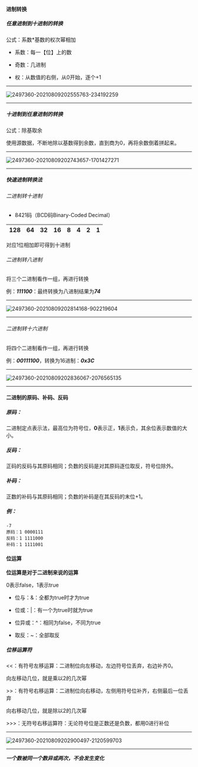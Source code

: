 #### 进制转换

##### 任意进制到十进制的转换

公式：系数*基数的权次幂相加

- 系数：每一【位】上的数

- 奇数：几进制

- 权：从数值的右侧，从0开始，逐个+1

---

![2497360-20210809202555763-234192259](E:\itheima_note\pic\2497360-20210809202555763-234192259.png)

---



##### 十进制到任意进制的转换

公式：除基取余

使用源数据，不断地除以基数得到余数，直到商为0，再将余数倒着拼起来。

---

![2497360-20210809202743657-1701427271](E:\itheima_note\pic\2497360-20210809202743657-1701427271.png)

---



##### 快速进制转换法

###### 二进制转十进制

- 8421码（BCD码Binary-Coded Decimal）

| 128  | 64   | 32   | 16   | 8    | 4    | 2    | 1    |
| ---- | ---- | ---- | ---- | ---- | ---- | ---- | ---- |

对应1位相加即可得到十进制

###### 二进制转八进制

将三个二进制看作一组，再进行转换

例：***111100***：最终转换为八进制结果为***74***

---

![2497360-20210809202814168-902219604](E:\itheima_note\pic\2497360-20210809202814168-902219604.png)

---



###### 二进制转十六进制

将四个二进制看作一组，再进行转换

例：***00111100***，转换为16进制：***0x3C***

---

![2497360-20210809202836067-2076565135](E:\itheima_note\pic\2497360-20210809202836067-2076565135.png)

---

#### 二进制的原码、补码、反码

##### 原码：

二进制定点表示法，最高位为符号位，**0**表示正，**1**表示负，其余位表示数值的大小。

##### 反码：

正码的反码与其原码相同；负数的反码是对其原码逐位取反，符号位除外。

##### 补码：

正数的补码与其原码相同；负数的补码是在其反码的末位+1。

##### 例：

```binary
-7
原码：1 0000111
反码：1 1111000
补码：1 1111001
```

#### 位运算

**位运算是对于二进制来说的运算**

0表示false，1表示true

- 位与：&：全都为true时才为true

- 位或：|：有一个为true时就为true

- 位异或：^：相同为false，不同为true

- 取反：~：全部取反

##### 位移运算符

<<：有符号左移运算：二进制位向左移动，左边符号位丢弃，右边补齐0。

向左移动几位，就是乘以2的几次幂

\>\>：有符号右移运算：二进制位向右移动，左侧用符号位补齐，右侧最后一位丢弃

向右移动几位，就是除以2的几次幂

\>\>\>：无符号右移运算符：无论符号位是正数还是负数，都用0进行补位

---

![2497360-20210809202900497-2120599703](E:\itheima_note\pic\2497360-20210809202900497-2120599703.png)

---

***一个数被同一个数异或两次，不会发生变化***

